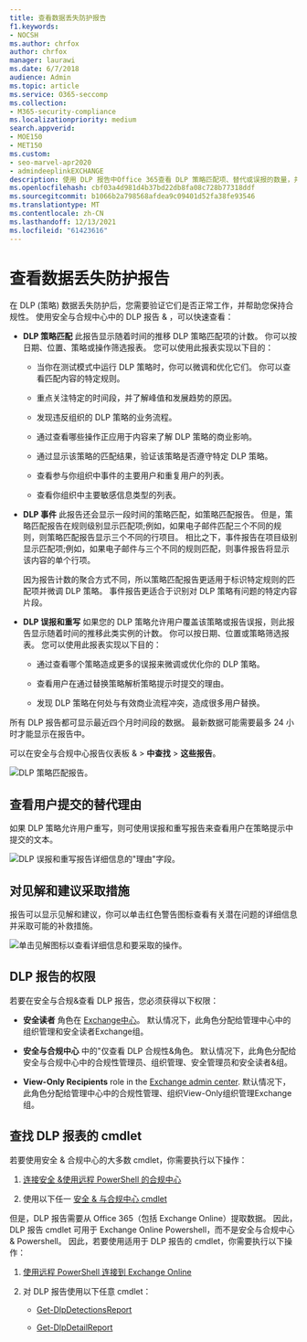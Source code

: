 ```yaml
---
title: 查看数据丢失防护报告
f1.keywords:
- NOCSH
ms.author: chrfox
author: chrfox
manager: laurawi
ms.date: 6/7/2018
audience: Admin
ms.topic: article
ms.service: O365-seccomp
ms.collection:
- M365-security-compliance
ms.localizationpriority: medium
search.appverid:
- MOE150
- MET150
ms.custom:
- seo-marvel-apr2020
- admindeeplinkEXCHANGE
description: 使用 DLP 报告中Office 365查看 DLP 策略匹配项、替代或误报的数量，并查看它们是否随着时间的推移呈上升或下降趋势。
ms.openlocfilehash: cbf03a4d981d4b37bd22db8fa08c728b77318ddf
ms.sourcegitcommit: b1066b2a798568afdea9c09401d52fa38fe93546
ms.translationtype: MT
ms.contentlocale: zh-CN
ms.lasthandoff: 12/13/2021
ms.locfileid: "61423616"
---
```

# <a name="view-the-reports-for-data-loss-prevention"></a>查看数据丢失防护报告

在 DLP (策略) 数据丢失防护后，您需要验证它们是否正常工作，并帮助您保持合规性。 使用安全与合规中心中的 DLP 报告 &amp; ，可以快速查看：
  
- **DLP 策略匹配** 此报告显示随着时间的推移 DLP 策略匹配项的计数。 你可以按日期、位置、策略或操作筛选报表。 您可以使用此报表实现以下目的： 
    
  - 当你在测试模式中运行 DLP 策略时，你可以微调和优化它们。 你可以查看匹配内容的特定规则。
    
  - 重点关注特定的时间段，并了解峰值和发展趋势的原因。
    
  - 发现违反组织的 DLP 策略的业务流程。
    
  - 通过查看哪些操作正应用于内容来了解 DLP 策略的商业影响。
    
  - 通过显示该策略的匹配结果，验证该策略是否遵守特定 DLP 策略。
    
  - 查看参与你组织中事件的主要用户和重复用户的列表。
    
  - 查看你组织中主要敏感信息类型的列表。
    
- **DLP 事件** 此报告还会显示一段时间的策略匹配，如策略匹配报告。 但是，策略匹配报告在规则级别显示匹配项;例如，如果电子邮件匹配三个不同的规则，则策略匹配报告显示三个不同的行项目。 相比之下，事件报告在项目级别显示匹配项;例如，如果电子邮件与三个不同的规则匹配，则事件报告将显示该内容的单个行项。 
    
  因为报告计数的聚合方式不同，所以策略匹配报告更适用于标识特定规则的匹配项并微调 DLP 策略。 事件报告更适合于识别对 DLP 策略有问题的特定内容片段。
    
- **DLP 误报和重写** 如果您的 DLP 策略允许用户覆盖该策略或报告误报，则此报告显示随着时间的推移此类实例的计数。 你可以按日期、位置或策略筛选报表。 您可以使用此报表实现以下目的： 
    
  - 通过查看哪个策略造成更多的误报来微调或优化你的 DLP 策略。
    
  - 查看用户在通过替换策略解析策略提示时提交的理由。
    
  - 发现 DLP 策略在何处与有效商业流程冲突，造成很多用户替换。
    
所有 DLP 报告都可显示最近四个月时间段的数据。 最新数据可能需要最多 24 小时才能显示在报告中。
  
可以在安全与合规中心报告仪表板 &amp; \> **中查找** \> **这些报告**。
  
![DLP 策略匹配报告。](../media/117d20c9-d379-403f-ad68-1f5cd6c4e5cf.png)
  
## <a name="view-the-justification-submitted-by-a-user-for-an-override"></a>查看用户提交的替代理由

如果 DLP 策略允许用户重写，则可使用误报和重写报告来查看用户在策略提示中提交的文本。
  
![DLP 误报和重写报告详细信息的"理由"字段。](../media/e11e3126-026d-4e77-a16d-74a0686d1fa3.png)
  
## <a name="take-action-on-insights-and-recommendations"></a>对见解和建议采取措施

报告可以显示见解和建议，你可以单击红色警告图标查看有关潜在问题的详细信息并采取可能的补救措施。
  
![单击见解图标以查看详细信息和要采取的操作。](../media/51782036-7299-4960-8175-75c2b1637159.png)
  
## <a name="permissions-for-dlp-reports"></a>DLP 报告的权限

若要在安全与合规&查看 DLP 报告，您必须获得以下权限：

- **安全读者** 角色在 <a href="https://go.microsoft.com/fwlink/p/?linkid=2059104" target="_blank">Exchange中心</a>。 默认情况下，此角色分配给管理中心中的组织管理和安全读者Exchange组。

- **安全与合规中心** 中的"仅查看 DLP 合规性&角色。 默认情况下，此角色分配给安全与合规中心中的合规性管理员、组织管理、安全管理员和安全读者&组。

- **View-Only Recipients** role in the <a href="https://go.microsoft.com/fwlink/p/?linkid=2059104" target="_blank">Exchange admin center</a>. 默认情况下，此角色分配给管理中心中的合规性管理、组织View-Only组织管理Exchange组。

## <a name="find-the-cmdlets-for-the-dlp-reports"></a>查找 DLP 报表的 cmdlet

若要使用安全 &amp; 合规中心的大多数 cmdlet，你需要执行以下操作：
  
1. [连接安全 &amp;使用远程 PowerShell 的合规中心](/powershell/exchange/connect-to-scc-powershell)
    
2. 使用以下任一 [安全 &amp; 与合规中心 cmdlet](/powershell/exchange/exchange-online-powershell)
    
但是，DLP 报告需要从 Office 365（包括 Exchange Online）提取数据。 因此，DLP 报告 cmdlet 可用于 Exchange Online Powershell，而不是安全与合规中心 &amp; Powershell。 因此，若要使用适用于 DLP 报告的 cmdlet，你需要执行以下操作：
  
1. [使用远程 PowerShell 连接到 Exchange Online](/powershell/exchange/connect-to-exchange-online-powershell)
    
2. 对 DLP 报告使用以下任意 cmdlet：
    
      - [Get-DlpDetectionsReport](/powershell/module/exchange/get-dlpdetectionsreport)
    
      - [Get-DlpDetailReport](/powershell/module/exchange/get-dlpdetailreport)
